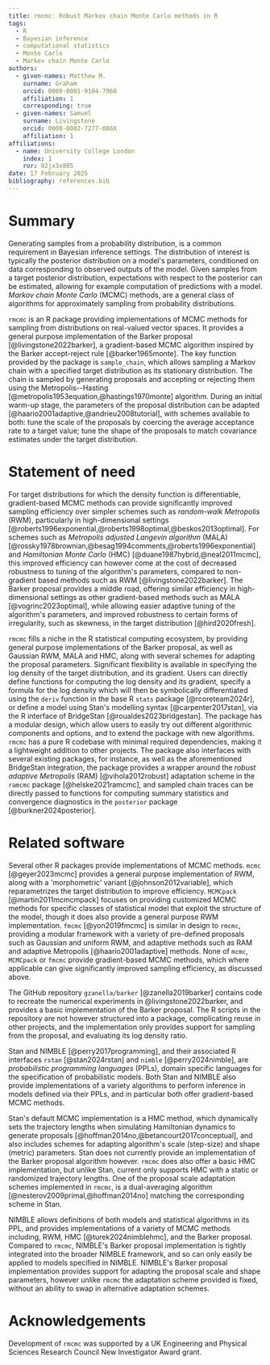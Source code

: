 ```yaml
---
title: rmcmc: Robust Markov chain Monte Carlo methods in R
tags:
  - R
  - Bayesian inference
  - computational statistics
  - Monte Carlo
  - Markov chain Monte Carlo
authors:
  - given-names: Matthew M. 
    surname: Graham
    orcid: 0000-0001-9104-7960
    affiliation: 1
    corresponding: true
  - given-names: Samuel
    surname: Livingstone
    orcid: 0000-0002-7277-086X
    affiliation: 1
affiliations:
  - name: University College London
    index: 1
    ror: 02jx3x895
date: 17 February 2025
bibliography: references.bib
---
```


# Summary

Generating samples from a probability distribution,
is a common requirement in Bayesian inference settings.
The distribution of interest is typically the posterior distribution on a model's parameters,
conditioned on data corresponding to observed outputs of the model.
Given samples from a target posterior distribution,
expectations with respect to the posterior can be estimated,
allowing for example computation of predictions with a model.
_Markov chain Monte Carlo_ (MCMC) methods,
are a general class of algorithms for approximately sampling from probability distributions.

`rmcmc` is an R package providing implementations of MCMC methods for sampling from distributions on real-valued vector spaces.
It provides a general purpose implementation of the Barker proposal [@livingstone2022barker],
a gradient-based MCMC algorithm inspired by the Barker accept-reject rule [@barker1965monte].
The key function provided by the package is `sample_chain`, 
which allows sampling a Markov chain with a specified target distribution as its stationary distribution. 
The chain is sampled by generating proposals 
and accepting or rejecting them using the Metropolis--Hasting [@metropolis1953equation,@hastings1970monte] algorithm. 
During an initial warm-up stage, the parameters of the proposal distribution can be adapted [@haario2001adaptive,@andrieu2008tutorial], 
with schemes available to both: 
tune the scale of the proposals by coercing the average acceptance rate to a target value;
tune the shape of the proposals to match covariance estimates under the target distribution.

# Statement of need

For target distributions for which the density function is differentiable,
gradient-based MCMC methods can provide significantly improved sampling efficiency
over simpler schemes such as _random-walk Metropolis_ (RWM),
particularly in high-dimensional settings [@roberts1996exponential,@roberts1998optimal,@beskos2013optimal].
For schemes such as _Metropolis adjusted Langevin algorithm_ (MALA) [@rossky1978brownian,@besag1994comments,@roberts1996exponential]
and _Hamiltonian Monte Carlo_ (HMC)  [@duane1987hybrid,@neal2011mcmc],
this improved efficiency can however come at the cost of decreased robustness to tuning of the algorithm's parameters,
compared to non-gradient based methods such as RWM [@livingstone2022barker].
The Barker proposal provides a middle road, 
offering similar efficiency in high-dimensional settings as other gradient-based methods such as MALA [@vogrinc2023optimal],
while allowing easier adaptive tuning of the algorithm's parameters,
and improved robustness to certain forms of irregularity, such as skewness,
in the target distribution [@hird2020fresh].

`rmcmc` fills a niche in the R statistical computing ecosystem, 
by providing general purpose implementations of the Barker proposal, as well as Gaussian RWM, MALA and HMC,
along with several schemes for adapting the proposal parameters.
Significant flexibility is available in specifying the log density of the target distribution, 
and its gradient. 
Users can directly define functions for computing the log density and its gradient,
specify a formula for the log density which will then be symbolically differentiated using the
`deriv` function in the base R `stats` package [@rcoreteam2024r],
or define a model using Stan's modelling syntax [@carpenter2017stan],
via the R interface of BridgeStan [@roualdes2023bridgestan].
The package has a modular design,
which allow users to easily try out different algorithmic components and options,
and to extend the package with new algorithms.
`rmcmc` has a pure R codebase with minimal required dependencies,
making it a lightweight addition to other projects.
The package also interfaces with several existing packages, for instance,
as well as the aforementioned BridgeStan integration,
the package provides a wrapper around the _robust adaptive Metropolis_ (RAM) [@vihola2012robust]
adaptation scheme in the `ramcmc` package [@helske2021ramcmc],
and sampled chain traces can be directly passed to functions 
for computing summary statistics and convergence diagnostics in the `posterior` package [@burkner2024posterior].

# Related software

Several other R packages provide implementations of MCMC methods.
`mcmc` [@geyer2023mcmc] provides a general purpose implementation of RWM,
along with a 'morphometric' variant  [@johnson2012variable],
which reparametrizes the target distribution to improve efficiency.
`MCMCpack` [@martin2011mcmcmpack] focuses on providing customized MCMC methods 
for specific classes of statistical model that exploit the structure of the model,
though it does also provide a general purpose RWM implementation.
`fmcmc` [@yon2019fmcmc] is similar in design to `rmcmc`,
providing a modular framework with a variety of pre-defined proposals such as Gaussian and uniform RWM,
and adaptive methods such as RAM and adaptive Metropolis [@haario2001adaptive] methods.
None of `mcmc`, `MCMCpack` or `fmcmc` provide gradient-based MCMC methods,
which where applicable can give significantly improved sampling efficiency, as discussed above.

The GitHub repository `gzanella/barker` [@zanella2019barker] 
contains code to recreate the numerical experiments in @livingstone2022barker,
and provides a basic implementation of the Barker proposal.
The R scripts in the repository are not however structured into a package,
complicating reuse in other projects, 
and the implementation only provides support for sampling from the proposal,
and evaluating its log density ratio.

Stan and NIMBLE [@perry2017programming], 
and their associated R interfaces `rstan` [@stan2024rstan] and `nimble` [@perry2024nimble],
are _probabilistic programming languages_ (PPLs),
domain specific languages for the specification of probabilistic models.
Both Stan and NIMBLE also provide implementations of a variety algorithms 
to perform inference in models defined via their PPLs, 
and in particular both offer gradient-based MCMC methods.

Stan's default MCMC implementation is a HMC method,
which dynamically sets the trajectory lengths when simulating Hamiltonian dynamics to generate proposals [@hoffman2014no,@betancourt2017conceptual],
and also includes schemes for adapting algorithm's scale (step-size) and shape (metric) parameters.
Stan does not currently provide an implementation of the Barker proposal algorithm however.
`rmcmc` does also offer a basic HMC implementation, but unlike Stan, current only supports HMC with a static or randomized trajectory lengths. One of the proposal scale adaptation schemes implemented in `rmcmc`,
is a dual-averaging algorithm [@nesterov2009primal,@hoffman2014no] matching the corresponding scheme in Stan.

NIMBLE allows definitions of both models and statistical algorithms in its PPL,
and provides implementations of a variety of MCMC methods including,
RWM, HMC [@turek2024nimblehmc], and the Barker proposal.
Compared to `rmcmc`, NIMBLE's Barker proposal implementation is tightly integrated into the broader NIMBLE framework,
and so can only easily be applied to models specified in NIMBLE.
NIMBLE's Barker proposal implementation provides support for adapting the proposal scale and shape parameters,
however unlike `rmcmc` the adaptation scheme provided is fixed,
without an ability to swap in alternative adaptation schemes.

# Acknowledgements

Development of `rmcmc` was supported by a UK Engineering and Physical Sciences Research Council
New Investigator Award grant.
